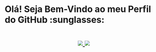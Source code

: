 <h1>Olá! Seja Bem-Vindo ao meu Perfil do GitHub :sunglasses:<h1>

<div align="center">
  <a href="https://github.com/caio9correa">
 <img altura="180em" src="https://github-readme-stats.vercel.app/api?username=caio9correa&show_icons=true&theme=tokyonight&include_all_commits=true&count_private=true"/>
 <img altura="180em" src="https://github-readme-stats.vercel.app/api/top-langs/?username=caio9correa&layout=compact&langs_count=7&theme=tokyonight"/>
</div>
